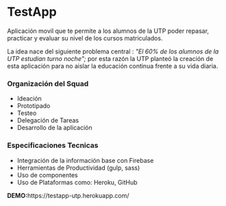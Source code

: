 <h1>TestApp</h1>
<p>Aplicación movil que te permite a los alumnos de la UTP poder repasar, practicar y evaluar su nivel de los cursos matriculados. </p>
<p>La idea nace del siguiente problema central : <i>"El 60% de los alumnos de la UTP estudian turno noche";</i> por esta razón la UTP planteó la creación de esta aplicación para no aislar la educación continua frente a su vida diaria.</p>
<h3>Organización del Squad</h3>
<ul>
	<li>Ideación</li>
	<li>Prototipado</li>
	<li>Testeo</li>
	<li>Delegación de Tareas</li>
	<li>Desarrollo de la aplicación</li>
</ul>
<h3>Especificaciones Tecnicas</h3>
<ul>
	<li>Integración de la información base con Firebase</li>
	<li>Herramientas de Productividad (gulp, sass)</li>
	<li>Uso de componentes</li>
	<li>Uso de Plataformas como: Heroku, GitHub</li>
</ul>
<strong>DEMO:</strong><span>https://testapp-utp.herokuapp.com/</span>
